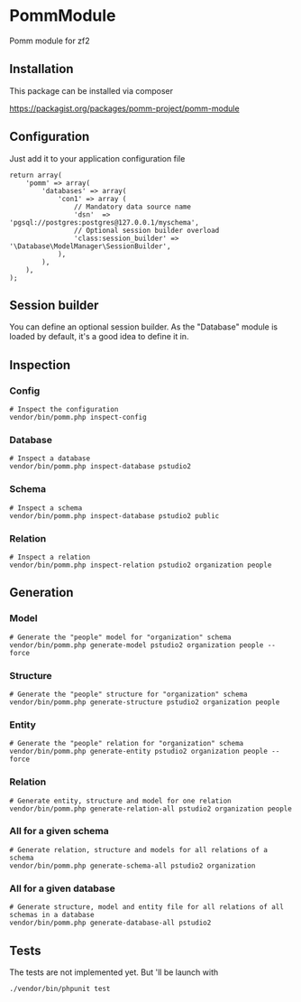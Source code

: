 PommModule
==========

Pomm module for zf2

Installation
------------

This package can be installed via composer

   https://packagist.org/packages/pomm-project/pomm-module

Configuration
-------------

Just add it to your application configuration file

```
return array(
    'pomm' => array(
        'databases' => array(
            'con1' => array (
                // Mandatory data source name
                'dsn'  => 'pgsql://postgres:postgres@127.0.0.1/myschema',
                // Optional session builder overload
                'class:session_builder' => '\Database\ModelManager\SessionBuilder',
            ),
        ),
    ),
);
```

Session builder
---------------
You can define an optional session builder. As the "Database" module is loaded by default, it's a good idea to define it in.

Inspection
----------

### Config

```
# Inspect the configuration
vendor/bin/pomm.php inspect-config
```

### Database

```
# Inspect a database 
vendor/bin/pomm.php inspect-database pstudio2
```

### Schema

```
# Inspect a schema
vendor/bin/pomm.php inspect-database pstudio2 public
```

### Relation

```
# Inspect a relation
vendor/bin/pomm.php inspect-relation pstudio2 organization people
```

Generation
----------

### Model

```
# Generate the "people" model for "organization" schema
vendor/bin/pomm.php generate-model pstudio2 organization people --force
```

### Structure

```
# Generate the "people" structure for "organization" schema
vendor/bin/pomm.php generate-structure pstudio2 organization people
```

### Entity

```
# Generate the "people" relation for "organization" schema
vendor/bin/pomm.php generate-entity pstudio2 organization people --force
```

### Relation

```
# Generate entity, structure and model for one relation
vendor/bin/pomm.php generate-relation-all pstudio2 organization people
```

### All for a given schema

```
# Generate relation, structure and models for all relations of a schema
vendor/bin/pomm.php generate-schema-all pstudio2 organization
```

### All for a given database

```
# Generate structure, model and entity file for all relations of all schemas in a database
vendor/bin/pomm.php generate-database-all pstudio2
```

Tests
-----

The tests are not implemented yet.
But 'll be launch with
```
./vendor/bin/phpunit test
```